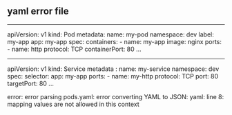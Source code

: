 ## yaml error file
---                                                                  
apiVersion: v1
kind: Pod
metadata:
 name: my-pod
 namespace: dev
 label: my-app
  app: my-app
spec:
  containers:
    - name: my-app
      image: nginx
      ports:
       - name: http
         protocol: TCP
         containerPort: 80
...

---
apiVersion: v1
kind: Service
metadata :
  name: my-service
  namespace: dev
spec:
  selector:
    app: my-app
  ports:
    - name: my-http
      protocol: TCP
      port: 80
      targetPort: 80
...

error: error parsing pods.yaml: error converting YAML to JSON: yaml: line 8: mapping values are not allowed in this context
